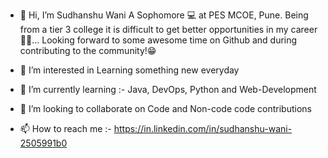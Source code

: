 - 👋 Hi, I’m Sudhanshu Wani
A Sophomore 💻 at PES MCOE, Pune. Being from a tier 3 college it is difficult to get better opportunities in my career👨‍🎓... 
Looking forward to some awesome time on Github and during contributing to the community!😁

- 👀 I’m interested in Learning something new everyday
- 🌱 I’m currently learning :- Java, DevOps, Python and Web-Development
- 💞️ I’m looking to collaborate on Code and Non-code code contributions
- 📫 How to reach me :- https://in.linkedin.com/in/sudhanshu-wani-2505991b0 

<!---
sudhanshu-wani/sudhanshu-wani is a ✨ special ✨ repository because its `README.md` (this file) appears on your GitHub profile.
You can click the Preview link to take a look at your changes.
--->
